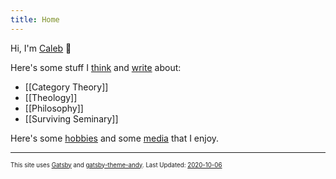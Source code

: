 ```yaml
---
title: Home
---
```


Hi, I'm [Caleb](/about-me) 👋

Here's some stuff I [think](/thinking) and [write](/writing) about:

* [[Category Theory]]
* [[Theology]]
* [[Philosophy]]
* [[Surviving Seminary]]

Here's some [hobbies](/hobbies) and some [media](/media) that I enjoy.

---
<sub><sup>This site uses <a href="https://www.gatsbyjs.com/" target="_blank">Gatsby</a> and <a href="https://github.com/aravindballa/gatsby-theme-andy" target="_blank">gatsby-theme-andy</a>. </sup></sub>
<sub><sup>Last Updated: <a href="https://github.com/CFiggers/calebsnotes" target="_blank">2020-10-06</a></sup></sub>